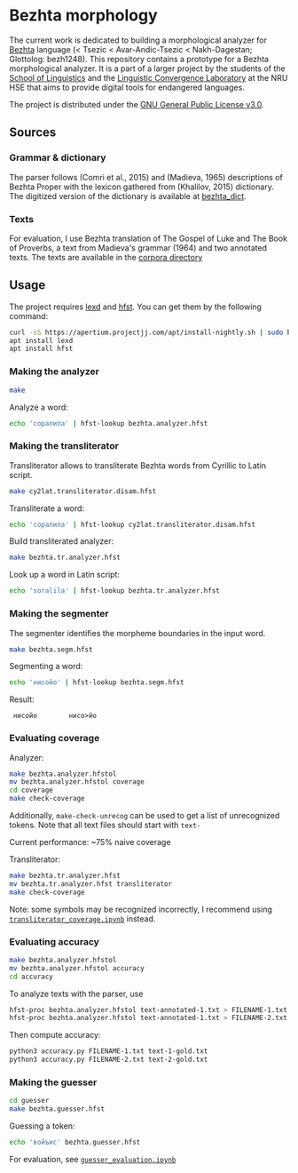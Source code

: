# Bezhta morphology
The current work is dedicated to building a morphological analyzer for [Bezhta](https://en.wikipedia.org/wiki/Bezhta_language) language (< Tsezic < Avar-Andic-Tsezic < Nakh-Dagestan; Glottolog: bezh1248). This repository contains a prototype for a Bezhta morphological analyzer. It is a part of a larger project by the students of the [School of Linguistics](https://ling.hse.ru/en/) and the [Linguistic Convergence Laboratory](https://ilcl.hse.ru/en/) at the NRU HSE that aims to provide digital tools for endangered languages. 

The project is distributed under the [GNU General Public License v3.0](https://github.com/LingConLab/bezhta-morph/blob/main/LICENSE.txt). 

## Sources
### Grammar & dictionary
The parser follows (Comri et al., 2015) and (Madieva, 1965) descriptions of Bezhta Proper with the lexicon gathered from (Khalilov, 2015) dictionary. The digitized version of the dictionary is available at [bezhta_dict](https://github.com/zadushevno/bezhta_dict).
### Texts
For evaluation, I use Bezhta translation of The Gospel of Luke and The Book of Proverbs, a text from Madieva's grammar (1964) and two annotated texts. 
The texts are available in the [corpora directory](https://github.com/LingConLab/bezhta-morph/tree/main/coverage/corpus)

## Usage
The project requires [lexd](https://github.com/apertium/lexd) and [hfst](https://github.com/hfst/hfst). You can get them by the following command: 
```bash
curl -sS https://apertium.projectjj.com/apt/install-nightly.sh | sudo bash
apt install lexd
apt install hfst
```
### Making the analyzer
```bash
make
```
Analyze a word:
```bash
echo 'соралила' | hfst-lookup bezhta.analyzer.hfst
```

### Making the transliterator
Transliterator allows to transliterate Bezhta words from Cyrillic to Latin script. 
```bash
make cy2lat.transliterator.disam.hfst
```
Transliterate a word: 
```bash
echo 'соралила' | hfst-lookup cy2lat.transliterator.disam.hfst
```

Build transliterated analyzer: 
```bash
make bezhta.tr.analyzer.hfst
```

Look up a word in Latin script: 
```bash
echo 'soralila' | hfst-lookup bezhta.tr.analyzer.hfst
```

### Making the segmenter
The segmenter identifies the morpheme boundaries in the input word. 
```bash
make bezhta.segm.hfst
```
Segmenting a word:
```bash
echo 'нисойо' | hfst-lookup bezhta.segm.hfst
```
Result: 
```
 нисойо        нисо>йо
```
### Evaluating coverage
Analyzer:
```bash
make bezhta.analyzer.hfstol
mv bezhta.analyzer.hfstol coverage
cd coverage
make check-coverage
```
Additionally, `make-check-unrecog` can be used to get a list of unrecognized tokens. Note that all text files should start with `text-`

Current performance: ~75% naive coverage

Transliterator:
```bash
make bezhta.tr.analyzer.hfst
mv bezhta.tr.analyzer.hfst transliterator
make check-coverage
```
Note: some symbols may be recognized incorrectly, I recommend using [`transliterator_coverage.ipynb`](https://github.com/LingConLab/bezhta-morph/blob/main/transliterator/transliterator_coverage.ipynb) instead. 
### Evaluating accuracy
```bash
make bezhta.analyzer.hfstol
mv bezhta.analyzer.hfstol accuracy
cd accuracy
```

To analyze texts with the parser, use 
```bash
hfst-proc bezhta.analyzer.hfstol text-annotated-1.txt > FILENAME-1.txt
hfst-proc bezhta.analyzer.hfstol text-annotated-1.txt > FILENAME-2.txt
```

Then compute accuracy:
```bash
python3 accuracy.py FILENAME-1.txt text-1-gold.txt
python3 accuracy.py FILENAME-2.txt text-2-gold.txt
```

### Making the guesser
```bash
cd guesser
make bezhta.guesser.hfst
```
Guessing a token:
```bash
echo 'войъис' bezhta.guesser.hfst
```
For evaluation, see [`guesser_evaluation.ipynb`](https://github.com/LingConLab/bezhta-morph/blob/main/guesser/guesser_evaluation.ipynb)
